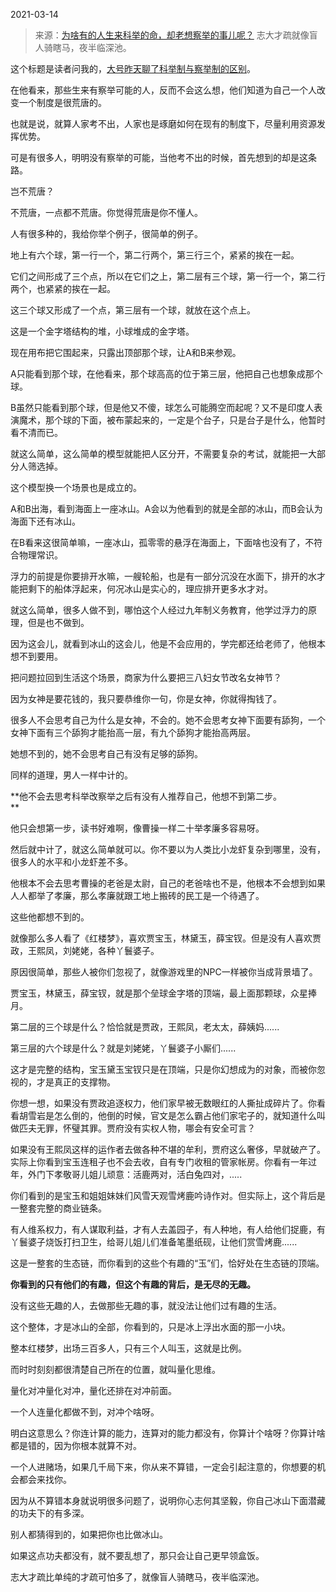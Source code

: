 2021-03-14

> 来源：[为啥有的人生来科举的命，却老想察举的事儿呢？](http://mp.weixin.qq.com/s?__biz=MzU3NDc5Nzc0NQ==&mid=2247500553&idx=1&sn=3458e6757a9648414aaebf0fa2b648a0&chksm=fd2e61d7ca59e8c1d14a67add52047279a393ebc4f1eb7eb710708fc946df3adbec336b8eefa&scene=27#wechat_redirect)
> 志大才疏就像盲人骑瞎马，夜半临深池。​

这个标题是读者问我的，[大号昨天聊了科举制与察举制的区别](https://mp.weixin.qq.com/s?__biz=MzU0MjYwNDU2Mw==&mid=2247497064&idx=1&sn=97d68d9ed65d7a52f94a70ac9a076f0a&chksm=fb1a9914cc6d10026252bfd5ea091175b84eaae3e56168417507476bb113d5af9e6bba98f1c2&token=464236074&lang=zh_CN&scene=21#wechat_redirect)。

  

在他看来，那些生来有察举可能的人，反而不会这么想，他们知道为自己一个人改变一个制度是很荒唐的。  

  

也就是说，就算人家考不出，人家也是琢磨如何在现有的制度下，尽量利用资源发挥优势。

  

可是有很多人，明明没有察举的可能，当他考不出的时候，首先想到的却是这条路。  

  

岂不荒唐？  

  

不荒唐，一点都不荒唐。你觉得荒唐是你不懂人。

  

人有很多种的，我给你举个例子，很简单的例子。  

  

地上有六个球，第一行一个，第二行两个，第三行三个，紧紧的挨在一起。

  

它们之间形成了三个点，所以在它们之上，第二层有三个球，第一行一个，第二行两个，也紧紧的挨在一起。

  

这三个球又形成了一个点，第三层有一个球，就放在这个点上。  

  

这是一个金字塔结构的堆，小球堆成的金字塔。  

  

现在用布把它围起来，只露出顶部那个球，让A和B来参观。

  

A只能看到那个球，在他看来，那个球高高的位于第三层，他把自己也想象成那个球。

  

B虽然只能看到那个球，但是他又不傻，球怎么可能腾空而起呢？又不是印度人表演魔术，那个球的下面，被布蒙起来的，一定是个台子，只是台子是什么，他暂时看不清而已。

  

就这么简单，这么简单的模型就能把人区分开，不需要复杂的考试，就能把一大部分人筛选掉。  

  

这个模型换一个场景也是成立的。  

  

A和B出海，看到海面上一座冰山。A会以为他看到的就是全部的冰山，而B会认为海面下还有冰山。  

  

在B看来这很简单嘛，一座冰山，孤零零的悬浮在海面上，下面啥也没有了，不符合物理常识。  

  

浮力的前提是你要排开水嘛，一艘轮船，也是有一部分沉没在水面下，排开的水才能把剩下的船体浮起来，何况冰山是实心的，理应排开更多水才对。  

  

就这么简单，很多人做不到，哪怕这个人经过九年制义务教育，他学过浮力的原理，但是也不做到。  

  

因为这会儿，就看到冰山的这会儿，他是不会应用的，学完都还给老师了，他根本想不到要用。

  

把问题拉回到生活这个场景，商家为什么要把三八妇女节改名女神节？  

  

因为女神是要花钱的，我只要恭维你一句，你是女神，你就得掏钱了。

  

很多人不会思考自己为什么是女神，不会的。她不会思考女神下面要有舔狗，一个女神下面有三个舔狗才能抬高一层，有九个舔狗才能抬高两层。  

  

她想不到的，她不会思考自己有没有足够的舔狗。

  

同样的道理，男人一样中计的。  

  

 **他不会去思考科举改察举之后有没有人推荐自己，他想不到第二步。  
**

  

他只会想第一步，读书好难啊，像曹操一样二十举孝廉多容易呀。

  

然后就中计了，就这么简单就可以。你不要以为人类比小龙虾复杂到哪里，没有，很多人的水平和小龙虾差不多。

  

他根本不会去思考曹操的老爸是太尉，自己的老爸啥也不是，他根本不会想到如果人人都举了孝廉，那么孝廉就跟工地上搬砖的民工是一个待遇了。  

  

这些他都想不到的。  

  

就像那么多人看了《红楼梦》，喜欢贾宝玉，林黛玉，薛宝钗。但是没有人喜欢贾政，王熙凤，刘姥姥，各种丫鬟婆子。

  

原因很简单，那些人被你们忽视了，就像游戏里的NPC一样被你当成背景墙了。  

  

贾宝玉，林黛玉，薛宝钗，就是那个垒球金字塔的顶端，最上面那颗球，众星捧月。

  

第二层的三个球是什么？恰恰就是贾政，王熙凤，老太太，薛姨妈......  

  

第三层的六个球是什么？就是刘姥姥，丫鬟婆子小厮们......  

  

这才是完整的结构，宝玉黛玉宝钗只是在顶端，只是你幻想成为的对象，而被你忽视的，才是真正的支撑物。

  

你想一想，如果没有贾政追逐权力，他们家早被无数眼红的人撕扯成碎片了。你看看胡雪岩是怎么倒的，他倒的时候，官文是怎么霸占他们家宅子的，就知道什么叫做匹夫无罪，怀璧其罪。贾府没有实权人物，哪会有安全可言？

  

如果没有王熙凤这样的运作者去做各种不堪的牟利，贾府这么奢侈，早就破产了。实际上你看到宝玉连租子也不会去收，自有专门收租的管家帐房。你看有一年过年，外门下孝敬哥儿姐儿顽意：活鹿两对，活白兔四对，.....

  

你们看到的是宝玉和姐姐妹妹们风雪天观雪烤鹿吟诗作对。但实际上，这个背后是一整套完整的商业链条。

  

有人维系权力，有人谋取利益，才有人去盖园子，有人种地，有人给他们捉鹿，有丫鬟婆子烧饭打扫卫生，给哥儿姐儿们准备笔墨纸砚，让他们赏雪烤鹿......

  

这是一整套的生态链，而你看到的这些个有趣的“玉”们，恰好处在生态链的顶端。

  

 **你看到的只有他们的有趣，但这个有趣的背后，是无尽的无趣。**

  

没有这些无趣的人，去做那些无趣的事，就没法让他们过有趣的生活。

  

这个整体，才是冰山的全部，你看到的，只是冰上浮出水面的那一小块。

  

整本红楼梦，出场三百多人，只有三个人叫玉，这就是比例。

  

而时时刻刻都很清楚自己所在的位置，就叫量化思维。

  

量化对冲量化对冲，量化还排在对冲前面。

  

一个人连量化都做不到，对冲个啥呀。  

  

明白这意思么？你连计算的能力，连算对的能力都没有，你算计个啥呀？你算计啥都是错的，因为你根本就算不对。  

  

一个人进赌场，如果几千局下来，你从来不算错，一定会引起注意的，你想要的机会都会来找你。  

  

因为从不算错本身就说明很多问题了，说明你心志何其坚毅，你自己冰山下面潜藏的功夫下的有多深。  

  

别人都猜得到的，如果把你也比做冰山。  

  

如果这点功夫都没有，就不要乱想了，那只会让自己更早领盒饭。  

  

志大才疏比单纯的才疏可怕多了，就像盲人骑瞎马，夜半临深池。

